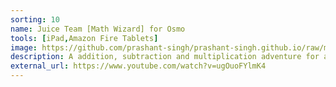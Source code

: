 ```yaml
---
sorting: 10
name: Juice Team [Math Wizard] for Osmo
tools: [iPad,Amazon Fire Tablets]
image: https://github.com/prashant-singh/prashant-singh.github.io/raw/master/assets/juice-team-thumb.jpg
description: A addition, subtraction and multiplication adventure for ages 6-8! Add fruit pieces for the animals and play sports like Basketball, Soccer, Baseball and Relay Race.
external_url: https://www.youtube.com/watch?v=ugOuoFYlmK4
---
```

